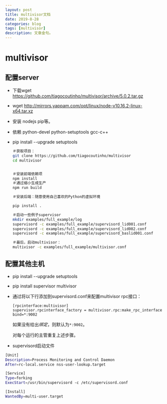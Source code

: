 ```yaml
---
layout: post
title: multivisor文档
date: 2019-8-28
categories: blog
tags: [multivisor]
description: 文章金句。
---
```

# multivisor

## 配置server

* 下载wget https://github.com/tiagocoutinho/multivisor/archive/5.0.2.tar.gz

* wget http://mirrors.yappam.com/opt/linux/node-v10.16.2-linux-x64.tar.xz

* 安装 nodejs pip等。

* 依赖 python-devel python-setuptools gcc-c++

* pip install --upgrade setuptools

  ```bash
  ＃获取项目：
  git clone https://github.com/tiagocoutinho/multivisor
  cd multivisor
  
  
  ＃安装前端依赖项
  npm install
  ＃通过缩小生成生产
  npm run build
  
  ＃安装后端：随意使用自己喜欢的Python的虚拟环境
  
  pip install .
  
  ＃启动一些例子supervisor
  mkdir examples/full_example/log
  supervisord -c examples/full_example/supervisord_lid001.conf
  supervisord -c examples/full_example/supervisord_lid002.conf
  supervisord -c examples/full_example/supervisord_baslid001.conf
  
  ＃最后，启动multivisor： 
  multivisor -c examples/full_example/multivisor.conf
  ```


## 配置其他主机

* pip install --upgrade setuptools

* pip install supervisor multivisor

* 通过将以下行添加到supervisord.conf来配置multivisor rpc接口：

  ```
  [rpcinterface:multivisor]
  supervisor.rpcinterface_factory = multivisor.rpc:make_rpc_interface
  bind=*:9002
  ```

  如果没有给出*绑定*，则默认为`*:9002`。

  对每个运行的主管重复上述步骤。
  
* supervisord启动文件

```bash
[Unit]
Description=Process Monitoring and Control Daemon
After=rc-local.service nss-user-lookup.target

[Service]
Type=forking
ExecStart=/usr/bin/supervisord -c /etc/supervisord.conf

[Install]
WantedBy=multi-user.target

```

